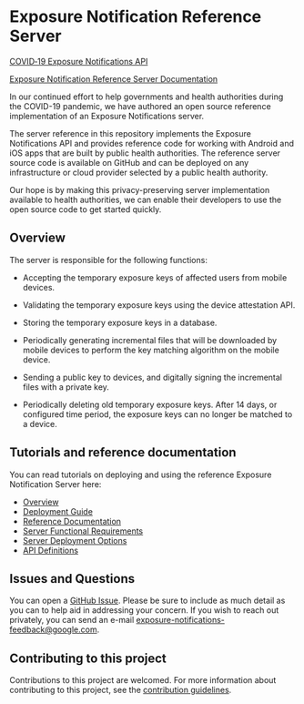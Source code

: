 # Exposure Notification Reference Server

[COVID‑19 Exposure Notifications API](https://www.google.com/covid19/exposurenotifications/)

[Exposure Notification Reference Server Documentation](https://google.github.io/exposure-notifications-server/) 

In our continued effort to help governments and health authorities during the
COVID-19 pandemic, we have authored an open source reference implementation of
an Exposure Notifications server.

The server reference in this repository implements the Exposure Notifications
API and provides reference code for working with Android and iOS apps that
are built by public health authorities. The reference server source code is
available on GitHub and can be deployed on any infrastructure or cloud
provider selected by a public health authority.

Our hope is by making this privacy-preserving server implementation available
to health authorities, we can enable their developers to use the open source code
to get started quickly.

## Overview

The server is responsible for the following functions:

* Accepting the temporary exposure keys of affected users from mobile devices.

* Validating the temporary exposure keys using the device attestation API.

* Storing the temporary exposure keys in a database.

* Periodically generating incremental files that will be downloaded by mobile
  devices to perform the key matching algorithm on the mobile device.

* Sending a public key to devices, and digitally signing the incremental files with
  a private key.

* Periodically deleting old temporary exposure keys. After 14 days, or
  configured time period, the exposure keys can no longer be matched to a device.

## Tutorials and reference documentation

You can read tutorials on deploying and using the reference Exposure Notification
Server here:

* [Overview](https://google.github.io/exposure-notifications-server/)
* [Deployment Guide](https://google.github.io/exposure-notifications-server/getting-started/deploying)
* [Reference Documentation](https://pkg.go.dev/mod/github.com/google/exposure-notifications-server)
* [Server Functional Requirements](https://google.github.io/exposure-notifications-server/server_functional_requirements)
* [Server Deployment Options](https://google.github.io/exposure-notifications-server/server_deployment_options)
* [API Definitions](pkg/api/v1alpha1)

## Issues and Questions

You can open a
[GitHub Issue](https://github.com/google/exposure-notifications-server/issues/new).
Please be sure to include as much detail as you can to help aid in addressing
your concern. If you wish to reach out privately, you can send an e-mail
exposure-notifications-feedback@google.com.

## Contributing to this project

Contributions to this project are welcomed. For more information about
contributing to this project, see the [contribution guidelines](CONTRIBUTING.md).

